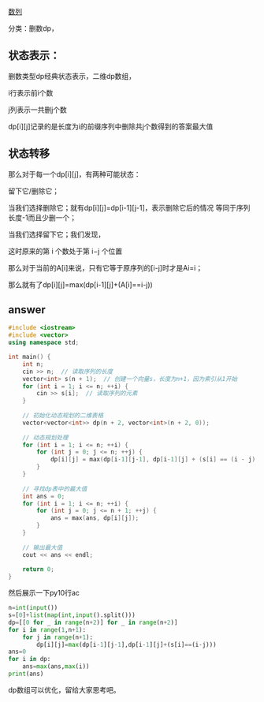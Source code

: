 [数列](https://www.luogu.com.cn/problem/P1799)

分类：删数dp，

## 状态表示：

删数类型dp经典状态表示，二维dp数组，

i行表示前i个数

j列表示一共删j个数

dp[i][j]记录的是长度为i的前缀序列中删除共j个数得到的答案最大值

## 状态转移

那么对于每一个dp[i][j]，有两种可能状态：

留下它/删除它；

当我们选择删除它；就有dp[i][j]=dp[i-1][j-1]，表示删除它后的情况
等同于序列长度-1而且少删一个；

当我们选择留下它；我们发现，

这时原来的第 i 个数处于第 i−j 个位置

那么对于当前的A[i]来说，只有它等于原序列的[i-j]时才是Ai=i；

那么就有了dp[i][j]=max(dp[i-1][j]+(A[i]==i-j))

## answer

```cpp
#include <iostream>
#include <vector>
using namespace std;

int main() {
    int n;
    cin >> n;  // 读取序列的长度
    vector<int> s(n + 1);  // 创建一个向量s，长度为n+1，因为索引从1开始
    for (int i = 1; i <= n; ++i) {
        cin >> s[i];  // 读取序列的元素
    }
    
    // 初始化动态规划的二维表格
    vector<vector<int>> dp(n + 2, vector<int>(n + 2, 0));
    
    // 动态规划处理
    for (int i = 1; i <= n; ++i) {
        for (int j = 0; j <= n; ++j) {
            dp[i][j] = max(dp[i-1][j-1], dp[i-1][j] + (s[i] == (i - j)));
        }
    }
    
    // 寻找dp表中的最大值
    int ans = 0;
    for (int i = 1; i <= n; ++i) {
        for (int j = 0; j <= n + 1; ++j) {
            ans = max(ans, dp[i][j]);
        }
    }
    
    // 输出最大值
    cout << ans << endl;
    
    return 0;
}
```

然后展示一下py10行ac

```python
n=int(input())
s=[0]+list(map(int,input().split()))
dp=[[0 for _ in range(n+2)] for _ in range(n+2)]
for i in range(1,n+1):
    for j in range(n+1):
        dp[i][j]=max(dp[i-1][j-1],dp[i-1][j]+(s[i]==(i-j)))
ans=0
for i in dp:
    ans=max(ans,max(i))
print(ans)
```

dp数组可以优化，留给大家思考吧。